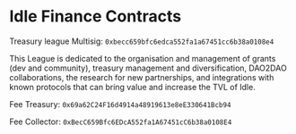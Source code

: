 # Idle Finance Contracts

Treasury league Multisig: `0xbecc659bfc6edca552fa1a67451cc6b38a0108e4`

This League is dedicated to the organisation and management of grants (dev and community), treasury management and diversification, DAO2DAO collaborations, the research for new partnerships, and integrations with known protocols that can bring value and increase the TVL of Idle.

Fee Treasury: `0x69a62C24F16d4914a48919613e8eE330641Bcb94`

Fee Collector: `0xBecC659Bfc6EDcA552fa1A67451cC6b38a0108E4`
